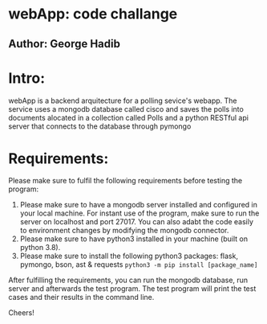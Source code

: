 # webApp: code challange
## Author: George Hadib

# Intro:
webApp is a backend arquitecture for a polling sevice's webapp. The service uses a mongodb database called cisco and saves the polls into documents alocated in a collection called Polls and a python RESTful api server that connects to the database through pymongo

# Requirements:
Please make sure to fulfil the following requirements before testing the program:
1. Please make sure to have a mongodb server installed and configured in your local machine. For instant use of the program, make sure to run the server on localhost and port 27017. You can also adabt the code easily to environment changes by modifying the mongodb connector.
2. Please make sure to have python3 installed in your machine (built on python 3.8).
3. Please make sure to install the following python3 packages: flask, pymongo, bson, ast & requests
`python3 -m pip install [package_name]`


After fulfilling the requirements, you can run the mongodb database, run server and afterwards the test program. The test program will print the test cases and their results in the command line.

Cheers!
